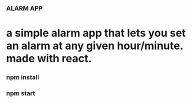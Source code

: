### ALARM APP

# a simple alarm app that lets you set an alarm at any given hour/minute. made with react.

### npm install
### npm start
